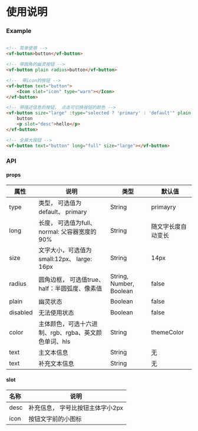 # 使用说明

### Example
```html

<!-- 简单使用 -->
<vf-button>button</vf-button>

<!-- 带圆角的幽灵按钮 -->
<vf-button plain radius>button</vf-button>

<!--  带icon的按钮 -->
<vf-button text="button">
    <Icon slot="icon" type="warn"></Icon>
</vf-button>

<!-- 带描述信息的按钮， 点击可切换按钮的颜色 -->
<vf-button size="large" :type="selected ? 'primary' : 'default'" plain radius @click="selected = !selected">
    button
    <p slot="desc">hello</p>
</vf-button>

<!-- 全屏大按钮 -->
<vf-button text="button" long="full" size="large"></vf-button>

```

### API

#### props

| 属性  | 说明 | 类型 | 默认值|
| ----- |-----------| -----| -----|
| type | 类型， 可选值为default、 primary | String | primayry |
| long | 长度， 可选值为full、 normal: 父容器宽度的90% | String | 随文字长度自动变长 |
| size | 文字大小，可选值为small:12px、 large: 16px | String | 14px |
| radius | 圆角边框， 可选值true、half：半圆弧度、像素值 | String, Number, Boolean | false |
| plain | 幽灵状态 | Boolean | false |
| disabled | 无法使用状态 | Boolean | false |
| color | 主体颜色，可选十六进制、rgb、rgba、英文颜色单词、hls | String | themeColor |
| text | 主文本信息 | String | 无 |
| text | 补充文本信息 | String | 无 |


#### slot
| 名称  | 说明 |
| ----- |-----------|
| desc | 补充信息， 字号比按钮主体字小2px |
| icon | 按钮文字前的小图标 |





